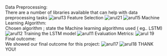 Data Preprocessing:         
                There are a number of libraries available that can help with data preprocessing tasks
            ![arul13](https://github.com/VASANTHKUMARSCSE21/Fakenewsdetection/assets/146175712/662b7481-fd33-4494-976b-bb4b017ca84d)
    Feature Selection 
    ![arul21](https://github.com/VASANTHKUMARSCSE21/Fakenewsdetection/assets/146175712/12f8eaf5-dd06-4ef6-8865-b52329fadd05)
![arul15](https://github.com/VASANTHKUMARSCSE21/Fakenewsdetection/assets/146175712/3b06a8bb-5e55-4479-b84a-40c44a8404e3)
Machine Learning Algorithm:   
                        Chosen algorithm ; state the Machine learning algorithms used ( eg.. LSTM) 
 ![arul12](https://github.com/VASANTHKUMARSCSE21/Fakenewsdetection/assets/146175712/c3a7bf5e-96ce-4c62-b141-faf2236e97e3)
 Training the LSTM model 
 ![arul11](https://github.com/VASANTHKUMARSCSE21/Fakenewsdetection/assets/146175712/1767bc04-6004-488f-86a8-ce1c1e03be10)
Evaluation Metrics: 
![arul 19](https://github.com/VASANTHKUMARSCSE21/Fakenewsdetection/assets/146175712/fada84e5-3d51-4274-9d3b-9c77a75415f4)
Final outcome:            
            We showed our final outcome for this project: 
            ![arul17](https://github.com/VASANTHKUMARSCSE21/Fakenewsdetection/assets/146175712/1b3d7861-3978-4575-aa4d-4766fb4d8813)
![arul18](https://github.com/VASANTHKUMARSCSE21/Fakenewsdetection/assets/146175712/e4585b79-8e93-437c-9d21-ac37ce71be27)
  THANK YOU!
